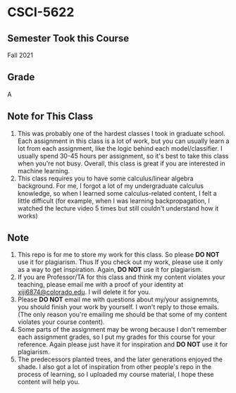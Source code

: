 # CSCI-5622

## Semester Took this Course
Fall 2021

## Grade
A

## Note for This Class
1. This was probably one of the hardest classes I took in graduate school. Each assignment in this class is a lot of work, but you can usually learn a lot from each assignment, like the logic behind each model/classifier. I usually spend 30-45 hours per assignment, so it's best to take this class when you're not busy. Overall, this class is great if you are interested in machine learning.
2. This class requires you to have some calculus/linear algebra background. For me, I forgot a lot of my undergraduate calculus knowledge, so when I learned some calculus-related content, I felt a little difficult (for example, when I was learning backpropagation, I watched the lecture video 5 times but still couldn't understand how it works)

## Note
1. This repo is for me to store my work for this class. So please **DO NOT** use it for plagiarism. Thus If you check out my work, please use it only as a way to get inspiration. Again, **DO NOT** use it for plagiarism.
2. If you are Professor/TA for this class and think my content violates your teaching, please email me with a proof of your identity at xiji6874@colorado.edu. I will delete it for you.
3. Please **DO NOT** email me with questions about my/your assignemnts, you should finish your work by yourself. I won't reply to those emails. (The only reason you're emailing me should be that some of my content violates your course content).
4. Some parts of the assignment may be wrong because I don't remember each assignment grades, so I put my grades for this course for your reference. Again please just have it for inspiration and **DO NOT** use it for plagiarism.
5. The predecessors planted trees, and the later generations enjoyed the shade. I also got a lot of inspiration from other people's repo in the process of learning, so I uploaded my course material, I hope these content will help you.